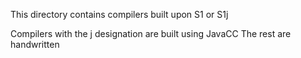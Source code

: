 This directory contains compilers built upon S1 or S1j

Compilers with the j designation are built using JavaCC
The rest are handwritten